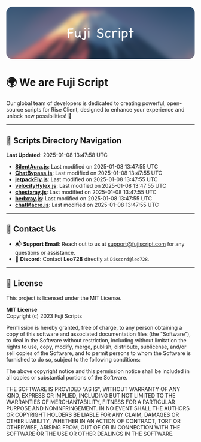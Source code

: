 ![Banner](.github/b.webp)

# 🌍 **We are Fuji Script**

Our global team of developers is dedicated to creating powerful, open-source scripts for Rise Client, designed to enhance your experience and unlock new possibilities! 🌟

---
<!-- SCRIPTS_NAVIGATION_START -->
## 📂 **Scripts Directory Navigation**

**Last Updated**: 2025-01-08 13:47:58 UTC

- **[SilentAura.js](scripts/SilentAura.js)**: Last modified on 2025-01-08 13:47:55 UTC
- **[ChatBypass.js](scripts/ChatBypass.js)**: Last modified on 2025-01-08 13:47:55 UTC
- **[jetpackFly.js](scripts/jetpackFly.js)**: Last modified on 2025-01-08 13:47:55 UTC
- **[velocityHylex.js](scripts/velocityHylex.js)**: Last modified on 2025-01-08 13:47:55 UTC
- **[chestxray.js](scripts/chestxray.js)**: Last modified on 2025-01-08 13:47:55 UTC
- **[bedxray.js](scripts/bedxray.js)**: Last modified on 2025-01-08 13:47:55 UTC
- **[chatMacro.js](scripts/chatMacro.js)**: Last modified on 2025-01-08 13:47:55 UTC

<!-- SCRIPTS_NAVIGATION_END -->

---

## 💬 **Contact Us**  
- 📬 **Support Email**: Reach out to us at [support@fujiscript.com](mailto:support@fujiscript.com) for any questions or assistance.  
- 💬 **Discord**: Contact **Leo728** directly at `Discord@leo728`.

---

## 📜 **License**

This project is licensed under the MIT License.  

**MIT License**  
Copyright (c) 2023 Fuji Scripts  

Permission is hereby granted, free of charge, to any person obtaining a copy of this software and associated documentation files (the "Software"), to deal in the Software without restriction, including without limitation the rights to use, copy, modify, merge, publish, distribute, sublicense, and/or sell copies of the Software, and to permit persons to whom the Software is furnished to do so, subject to the following conditions:  

The above copyright notice and this permission notice shall be included in all copies or substantial portions of the Software.  

THE SOFTWARE IS PROVIDED "AS IS", WITHOUT WARRANTY OF ANY KIND, EXPRESS OR IMPLIED, INCLUDING BUT NOT LIMITED TO THE WARRANTIES OF MERCHANTABILITY, FITNESS FOR A PARTICULAR PURPOSE AND NONINFRINGEMENT. IN NO EVENT SHALL THE AUTHORS OR COPYRIGHT HOLDERS BE LIABLE FOR ANY CLAIM, DAMAGES OR OTHER LIABILITY, WHETHER IN AN ACTION OF CONTRACT, TORT OR OTHERWISE, ARISING FROM, OUT OF OR IN CONNECTION WITH THE SOFTWARE OR THE USE OR OTHER DEALINGS IN THE SOFTWARE.  
